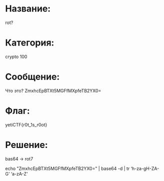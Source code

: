 # Название: 
rot?
# Категория: 
crypto 100
# Сообщение: 
Что это? ZmxhcEpBTXt5MGFfMXpfeTB2YX0=

# Флаг: 
yetiCTF{r0t_1s_r0ot}


# Решение: 
bas64 -> rot7

echo "ZmxhcEpBTXt5MGFfMXpfeTB2YX0=" | base64 -d | tr ‘h-za-gH-ZA-G’ ‘a-zA-Z’
